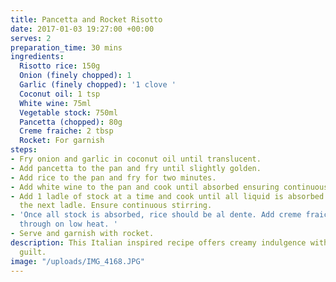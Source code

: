 ```yaml
---
title: Pancetta and Rocket Risotto
date: 2017-01-03 19:27:00 +00:00
serves: 2
preparation_time: 30 mins
ingredients:
  Risotto rice: 150g
  Onion (finely chopped): 1
  Garlic (finely chopped): '1 clove '
  Coconut oil: 1 tsp
  White wine: 75ml
  Vegetable stock: 750ml
  Pancetta (chopped): 80g
  Creme fraiche: 2 tbsp
  Rocket: For garnish
steps:
- Fry onion and garlic in coconut oil until translucent.
- Add pancetta to the pan and fry until slightly golden.
- Add rice to the pan and fry for two minutes.
- Add white wine to the pan and cook until absorbed ensuring continuous stirring.
- Add 1 ladle of stock at a time and cook until all liquid is absorbed before adding
  the next ladle. Ensure continuous stirring.
- 'Once all stock is absorbed, rice should be al dente. Add creme fraiche and stir
  through on low heat. '
- Serve and garnish with rocket.
description: This Italian inspired recipe offers creamy indulgence with none of the
  guilt.
image: "/uploads/IMG_4168.JPG"
---
```


